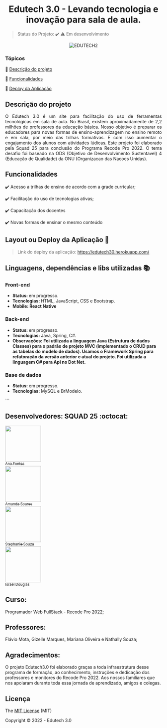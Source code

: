 <div align="center">
    <h1>Edutech 3.0 - Levando tecnologia e inovação para sala de aula.</h1>

</div>

> Status do Projeto: :heavy_check_mark: :warning: Em desenvolvimento
<div align="center">

![EDUTECH2](https://user-images.githubusercontent.com/108074809/203997776-8264eb12-45ba-4051-a091-39d58a7f99a8.png)

</div>

### Tópicos 

:small_blue_diamond: [Descrição do projeto](#descrição-do-projeto)

:small_blue_diamond: [Funcionalidades](#funcionalidades)

:small_blue_diamond: [Deploy da Aplicação](#deploy-da-aplicação)


## Descrição do projeto 

<p align="justify">
O Edutech 3.0 é um site para facilitação do uso de ferramentas tecnológicas em sala de aula. No Brasil, existem aproximadamente de 2,2 milhões de professores da educação básica. 
Nosso objetivo é preparar os educadores para novas formas de ensino-aprendizagem no ensino remoto e em sala, por meio das trilhas formativas. E com isso aumentar o engajamento dos alunos com atividades lúdicas.
Este projeto foi elaborado pela Squad 25 para conclusão do Programa Recode Pro 2022. O tema desafio foi baseado na ODS (Objetivo de Desenvolvimento Sustentavel) 4 (Educação de Qualidade) da ONU (Organizacao das Nacoes Unidas). 

</p>

## Funcionalidades

:heavy_check_mark: Acesso a trilhas de ensino de acordo com a grade curricular;  

:heavy_check_mark: Facilitação do uso de tecnologias ativas;  

:heavy_check_mark: Capacitação dos docentes 

:heavy_check_mark: Novas formas de ensinar o mesmo conteúdo 

## Layout ou Deploy da Aplicação :dash:

> Link do deploy da aplicação: https://edutech30.herokuapp.com/

## Linguagens, dependências e libs utilizadas :books:

<h3>Front-end</h3>
<ul>
    <li><b>Status: </b>em progresso.</li>
    <li><b>Tecnologias: </b>HTML, JavaScript, CSS e Bootstrap.</li>
    <li><b>Mobile: React Native</b></li>
</ul>
<h3>Back-end</h3>

<ul>
    <li><b>Status: </b>em progresso.</li>   
    <li><b>Tecnologias: </b>Java, Spring, C#.</li>
    <li><b>Observações: Foi utilizada a linguagem Java (Estrutura de dados Classes) para o padrão de projeto MVC (implementado o CRUD para as tabelas do modelo de dados). Usamos o Framework Spring para refatoração da versão anterior e atual do projeto. Foi utilizada a linguagem C# para Api no Dot Net.</b></li>
</ul>
<h3>Base de dados</h3>
<ul>
    <li><b>Status: </b>em progresso.</li>
    <li><b>Tecnologias: </b>MySQL e BrModelo.</li>
</ul>
```

## Desenvolvedores: SQUAD 25 :octocat:

[<img src="https://github.com/anafontessp.png" width=115><br><sub>Ana Fontes</sub>](https://github.com/anafontessp)   <br> 
[<img src="https://github.com/MandaSoares.png" width=115><br><sub>Amanda Soares</sub>](https://github.com/MandaSoares) <br> 
[<img src="https://github.com/tesouzas.png" width=115><br><sub>Stephanie Souza</sub>](https://github.com/tesouzas)  <br> 
[<img src="https://github.com/israeldouglas25.png" width=115><br><sub>Israel Douglas</sub>](https://github.com/israeldouglas25)



<h2>Curso:</h2> Programador Web FullStack - Recode Pro 2022;

<h2>Professores:</h2> Flávio Mota, Gizelle Marques, Mariana Oliveira e Nathally Souza; <br>

<p align="justify">
<h2>Agradecimentos:</h2> O projeto Edutech3.0 foi elaborado graças a toda infraestrutura desse programa de formação, ao conhecimento, instruções e dedicação dos professores e monitores do Recode Pro 2022. Aos nossos familiares que nos apoiaram durante toda essa jornada de aprendizado, amigos e colegas. </p>

## Licença 

The [MIT License]() (MIT)

Copyright :copyright: 2022 - Edutech 3.0
